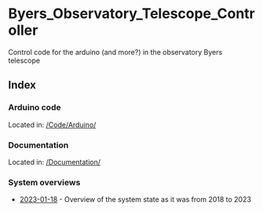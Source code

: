 # Byers_Observatory_Telescope_Controller

Control code for the arduino (and more?) in the observatory Byers telescope

## Index

### Arduino code

Located in: [/Code/Arduino/](Code/Arduino)

### Documentation

Located in: [/Documentation/](Documentation)

### System overviews

* [2023-01-18](/Documentation/System%20Overviews/2023-01-18/) - Overview of the system state as it was from 2018 to 2023